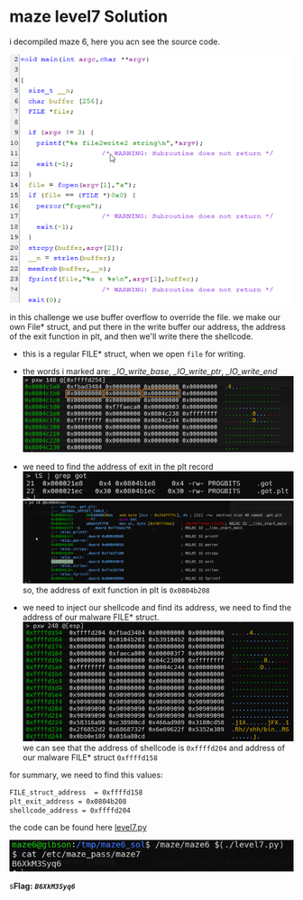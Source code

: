 # maze level7 Solution

i decompiled maze 6, here you acn see the source code.

![image](./images/level7_1.png)

in this challenge we use buffer overflow to override the file.
we make our own File* struct, and put there in the write buffer our address, the address of the exit function in plt, and then we'll write there the shellcode.

* this is a regular FILE* struct, when we open `file` for writing.
* the words i marked are: *_IO_write_base*, *_IO_write_ptr*, *_IO_write_end*
![image](./images/level7_2.png)

* we need to find the address of exit in the plt record
![image](./images/level7_3.png)
![image](./images/level7_4.png)
so, the address of exit function in plt is `0x0804b208`

* we need to inject our shellcode and find its address, we need to find the address of our malware FILE* struct.
![image](./images/level7_5.png)
we can see that the address of shellcode is `0xffffd204` and address of our malware FILE* struct `0xffffd158`

for summary, we need to find this values:
```
FILE_struct_address  = 0xffffd158
plt_exit_address = 0x0804b208
shellcode_address = 0xffffd204
```
the code can be found here [level7.py](./scripts/level7.py)

![image](./images/level7_6.png)

s**Flag:** ***`B6XkM3Syq6`*** 
